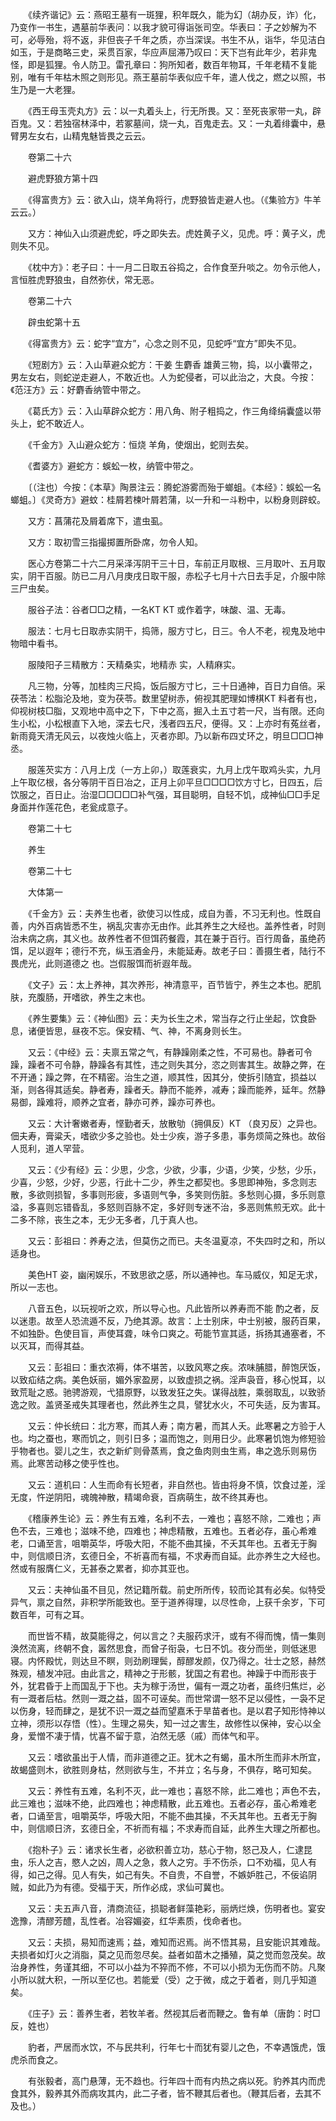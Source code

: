 <!-- { "loadSidebar": true } -->
　　《续齐谐记》云：燕昭王墓有一斑狸，积年既久，能为幻（胡办反，诈）化，乃变作一书生，遇墓前华表问：以我才貌可得诣张司空。华表曰：子之妙解为不可，必辱殆，将不返，非但丧子千年之质，亦当深误。书生不从，诣华，华见洁白如玉，于是商略三史，采贯百家，华应声屈滞乃叹曰：天下岂有此年少，若非鬼怪，即是狐狸。令人防卫。雷孔章曰：狗所知者，数百年物耳，千年老精不复能别，唯有千年枯木照之则形见。燕王墓前华表似应千年，遣人伐之，燃之以照，书生乃是一大老狸。

　　《西王母玉壳丸方》云：以一丸着头上，行无所畏。又：至死丧家带一丸，辟百鬼。又：若独宿林泽中，若冢墓间，烧一丸，百鬼走去。又：一丸着绯囊中，悬臂男左女右，山精鬼魅皆畏之云云。

　　卷第二十六

　　避虎野狼方第十四

　　《得富贵方》云：欲入山，烧羊角将行，虎野狼皆走避人也。（《集验方》牛羊云云。）

　　又方：神仙入山须避虎蛇，呼之即失去。虎姓黄子义，见虎。呼：黄子义，虎则失不见。

　　《枕中方》：老子曰：十一月二日取五谷捣之，合作食至升啖之。勿令示他人，言恒胜虎野狼虫，自然弥伏，常无恶。

　　卷第二十六

　　辟虫蛇第十五

　　《得富贵方》云：蛇字“宜方”，心念之则不见，见蛇呼“宜方”即失不见。

　　《短剧方》云：入山草避众蛇方：干姜 生麝香 雄黄三物，捣，以小囊带之，男左女右，则蛇逆走避人，不敢近也。人为蛇侵者，可以此治之，大良。今按：《范汪方》云：好麝香纳管中带之。

　　《葛氏方》云：入山草辟众蛇方：用八角、附子粗捣之，作三角绛绢囊盛以带头上，蛇不敢近人。

　　《千金方》入山避众蛇方：恒烧 羊角，使烟出，蛇则去矣。

　　《耆婆方》避蛇方：蜈蚣一枚，纳管中带之。

　　〔（注也）今按：《本草》陶景注云：腾蛇游雾而殆于螂蛆。《本经》：蜈蚣一名螂蛆。〕《灵奇方》避蚊：桂屑若楝叶屑若蒲，以一升和一斗粉中，以粉身则辟蛟。

　　又方：菖蒲花及屑着席下，遣虫虱。

　　又方：取初雪三指撮掷置所卧席，勿令人知。

　　医心方卷第二十六二月采泽泻阴干三十日，车前正月取根、三月取叶、五月取实，阴干百服。防已二月八月庚戌日取干服，赤松子七月十六日去手足，介服中除三尸虫矣。

　　服谷子法：谷者□□之精，一名KT KT 或作着字，味酸、温、无毒。

　　服法：七月七日取赤实阴干，捣筛，服方寸匕，日三。令人不老，视鬼及地中物暗中看书。

　　服陵阳子三精散方：天精桑实，地精赤 实，人精麻实。

　　凡三物，分等，加桂肉三尺捣，饭后服方寸匕，三十日通神，百日力自倍。采茯苓法：松脂沦及地，变为茯苓。数里望树赤，俯视其肥理如博棋KT 料者有也，仰视树枝□脂，又观地中高中之下，下中之高，掘入土五寸若一尺，当有限。还向生小松，小松根直下入地，深去七尺，浅者四五尺，便得。又：上亦时有菟丝者，新雨竟天清无风云，以夜烛火临上，灭者亦即。乃以新布四丈环之，明旦□□□神丞。

　　服莲芡实方：八月上戊（一方上卯，）取莲衰实，九月上戊午取鸡头实，九月上午取亿根，各分等阴干百日冶之，正月上卯平旦□□□□饮方寸匕，日四五，后饮服之，百日止。治湿□□□□□补气强，耳目聪明，自轻不饥，成神仙□□手足身面并作莲花色，老瓮成意子。

　　卷第二十七

　　养生

　　卷第二十七

　　大体第一

　　《千金方》云：夫养生也者，欲使习以性成，成自为善，不习无利也。性既自善，内外百病皆悉不生，祸乱灾害亦无由作。此其养生之大经也。盖养性者，时则治未病之病，其义也。故养性者不但饵药餐霞，其在兼于百行。百行周备，虽绝药饵，足以遐年；德行不充，纵玉酒金丹，未能延寿。故老子曰：善摄生者，陆行不畏虎光，此则道德之 也。岂假服饵而祈遐年哉。

　　《文子》云：太上养神，其次养形，神清意平，百节皆宁，养生之本也。肥肌肤，充腹肠，开嗜欲，养生之末也。

　　《养生要集》云：《神仙图》云：夫为长生之术，常当存之行止坐起，饮食卧息，诸便皆思，昼夜不忘。保安精、气、神，不离身则长生。

　　又云：《中经》云：夫禀五常之气，有静躁刚柔之性，不可易也。静者可令躁，躁者不可令静，静躁各有其性，违之则失其分，恣之则害其生。故静之弊，在不开通；躁之弊，在不精密。治生之道，顺其性，因其分，使拆引随宜，损益以渐，则各得其适矣。静者寿，躁者夭。静而不能养，减寿；躁而能养，延年。然静易御，躁难将，顺养之宜者，静亦可养，躁亦可养也。

　　又云：大计奢嫩者寿，悭勤者夭，放散劬（拥俱反）KT （良刃反）之异也。佃夫寿，膏粱夭，嗜欲少多之验也。处士少疾，游子多患，事务烦简之殊也。故俗人觅利，道人罕营。

　　又云：《少有经》云：少思，少念，少欲，少事，少语，少笑，少愁，少乐，少喜，少怒，少好，少恶，行此十二少，养生之都契也。多思即神殆，多念则志散，多欲则损智，多事则形疲，多语则气争，多笑则伤脏。多愁则心摄，多乐则意溢，多喜则忘错昏乱，多怒则百脉不定，多好则专迷不治，多恶则焦煎无欢。此十二多不除，丧生之本，无少无多者，几于真人也。

　　又云：彭祖曰：养寿之法，但莫伤之而已。夫冬温夏凉，不失四时之和，所以适身也。

　　美色HT 姿，幽闲娱乐，不致思欲之感，所以通神也。车马威仪，知足无求，所以一志也。

　　八音五色，以玩视听之欢，所以导心也。凡此皆所以养寿而不能 酌之者，反以迷患。故至人恐流遁不反，乃绝其源。故言：上士别床，中士别被，服药百果，不如独卧。色使目盲，声使耳聋，味令口爽之。苟能节宣其适，拆扬其通塞者，不以灭耳，而得其益。

　　又云：彭祖曰：重衣浓褥，体不堪苦，以致风寒之疾。浓味脯腊，醉饱厌饭，以致疝结之病。美色妖丽，媚外家盈房，以致虚损之祸。淫声袅音，移心悦耳，以致荒耻之惑。驰骋游观，弋猎原野，以致发狂之失。谋得战胜，乘弱取乱，以致骄逸之败。盖贤圣戒失其理者也，然此养生之具，譬犹水火，不可失适，反为害耳。

　　又云：仲长统曰：北方寒，而其人寿；南方暑，而其人夭。此寒暑之方验于人也。均之蚕也，寒而饥之，则引日多；温而饱之，则用日少。此寒暑饥饱为修短验乎物者也。婴儿之生，衣之新纩则骨蒸焉，食之鱼肉则虫生焉，串之逸乐则易伤焉。此寒苦动移之使乎性也。

　　又云：道机曰：人生而命有长短者，非自然也。皆由将身不慎，饮食过差，淫 无度，忤逆阴阳，魂魄神散，精竭命衰，百病萌生，故不终其寿也。

　　《稽康养生论》云：养生有五难，名利不去，一难也；喜怒不除，二难也；声色不去，三难也；滋味不绝，四难也；神虑精散，五难也。五者必存，虽心希难老，口诵至言，咀嚼英华，呼吸大阳，不能不曲其操，不夭其年也。五者无于胸中，则信顺日济，玄德日全，不祈喜而有福，不求寿而自延。此亦养生之大经也。然或有服膺仁义，无甚泰之累者，抑亦其亚也。

　　又云：夫神仙虽不目见，然记籍所载。前史所所传，较而论其有必矣。似特受异气，禀之自然，非积学所能致也。至于道养得理，以尽性命，上获千余岁，下可数百年，可有之耳。

　　而世皆不精，故莫能得之，何以言之？夫服药求汗，或有不得而愧，情一集则涣然流离，终朝不食，嚣然思食，而曾子衔袅，七日不饥。夜分而坐，则低迷思寝。内怀殿忧，则达旦不瞑，则劲刷理鬓，醇醪发颜，仅乃得之。壮士之怒，赫然殊观，植发冲冠。由此言之，精神之于形骸，犹国之有君也。神躁于中而形丧于外，犹君昏于上而国乱于下也。夫为稼于汤世，偏有一溉之功者，虽终归焦烂，必有一溉者后枯。然则一溉之益，固不可诬矣。而世常谓一怒不足以侵性，一袅不足以伤身，轻而肆之，是犹不识一溉之益而望嘉禾于旱苗者也。是以君子知形恃神以立神，须形以存悟（性）。生理之易失，知一过之害生，故修性以保神，安心以全身，爱憎不凄于情，忧喜不留于意，泊然无感（戚）而体气和平。

　　又云：嗜欲虽出于人情，而非道德之正。犹木之有蝎，虽木所生而非木所宜，故蝎盛则木，欲胜则身枯，然则欲与生，不并立；名与身，不俱存，略可知矣。

　　又云：养性有五难，名利不灭，此一难也；喜怒不除，此二难也；声色不去，此三难也；滋味不绝，此四难也；神虑精散，此五难也。五者必存，虽心希难老者，口诵至言，咀嚼英华，呼吸大阳，不能不曲其操，不夭其年也。五者无于胸中，则信顺日济，玄德日全，不祈而有福；不求寿而自延，此养生大理之所都也。

　　《抱朴子》云：诸求长生者，必欲积善立功，慈心于物，怒己及人，仁逮昆虫，乐人之吉，愍人之凶，周人之急，救人之穷。手不伤杀，口不劝福，见人有得，如己之得。见人有失，如己有失。不自贵，不自誉，不嫉妒胜己，不佞谄阴贼，如此乃为有德。受福于天，所作必成，求仙可冀也。

　　又云：夫五声八音，清商流征，损聪者鲜藻艳彩，丽炳烂焕，伤明者也。宴安逸豫，清醪芳醴，乱性者。冶容媚姿，红华素质，伐命者也。

　　又云：夫损，易知而速焉；益，难知而迟焉。尚不悟其易，且安能识其难哉。夫损者如灯火之消脂，莫之见而忽尽矣。益者如苗木之播殖，莫之觉而忽茂矣。故治身养性，务谨其细，不可以小益为不猝而不修，不可以小损为无伤而不防。凡聚小所以就大积，一所以至亿也。若能爱（受）之于微，成之于着者，则几乎知道矣。

　　《庄子》云：善养生者，若牧羊者。然视其后者而鞭之。鲁有单（唐韵：时□反，姓也）

　　豹者，严居而水饮，不与民共利，行年七十而犹有婴儿之色，不幸遇饿虎，饿虎杀而食之。

　　有张毅者，高门悬薄，无不趋也。行年四十而有内热之病以死。豹养其内而虎食其外，毅养其外而病攻其内，此二子者，皆不鞭其后者也。（鞭其后者，去其不及也。）

